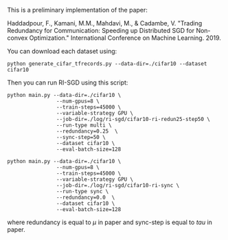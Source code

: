This is a preliminary implementation of the paper:

Haddadpour, F.,  Kamani, M.M., Mahdavi, M., & Cadambe, V.
"Trading Redundancy for Communication: Speeding up Distributed SGD for Non-convex Optimization."
International Conference on Machine Learning. 2019.


You can download each dataset using:
```cli
python generate_cifar_tfrecords.py --data-dir=./cifar10 --dataset cifar10
```

Then you can run RI-SGD using this script:

```cli
python main.py --data-dir=./cifar10 \
                --num-gpus=8 \
                --train-steps=45000 \
                --variable-strategy GPU \
                --job-dir=./log/ri-sgd/cifar10-ri-redun25-step50 \
                --run-type multi \
                --redundancy=0.25  \
                --sync-step=50 \
                --dataset cifar10 \
                --eval-batch-size=128
```
```cli
python main.py --data-dir=./cifar10 \
                --num-gpus=8 \
                --train-steps=45000 \
                --variable-strategy GPU \
                --job-dir=./log/ri-sgd/cifar10-ri-sync \
                --run-type sync \
                --redundancy=0.0  \
                --dataset cifar10 \
                --eval-batch-size=128
```
where redundancy is equal to $`\mu`$ in paper and sync-step is equal to $tau$ in paper.
